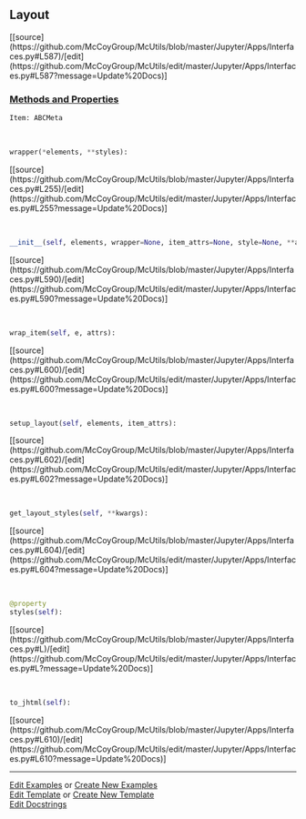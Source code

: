 ## <a id="McUtils.Jupyter.Apps.Interfaces.Layout">Layout</a> 
<div class="docs-source-link" markdown="1">
[[source](https://github.com/McCoyGroup/McUtils/blob/master/Jupyter/Apps/Interfaces.py#L587)/[edit](https://github.com/McCoyGroup/McUtils/edit/master/Jupyter/Apps/Interfaces.py#L587?message=Update%20Docs)]
</div>



<div class="collapsible-section">
 <div class="collapsible-section collapsible-section-header" markdown="1">
 
### <a class="collapse-link" data-toggle="collapse" href="#methods">Methods and Properties</a> <a class="float-right" data-toggle="collapse" href="#methods"><i class="fa fa-chevron-down"></i></a>

 </div>
 <div class="collapsible-section collapsible-section-body collapse" id="methods" markdown="1">

```python
Item: ABCMeta
```
<a id="McUtils.Jupyter.JHTML.JHTML.JHTML.Div" class="docs-object-method">&nbsp;</a> 
```python
wrapper(*elements, **styles): 
```
<div class="docs-source-link" markdown="1">
[[source](https://github.com/McCoyGroup/McUtils/blob/master/Jupyter/Apps/Interfaces.py#L255)/[edit](https://github.com/McCoyGroup/McUtils/edit/master/Jupyter/Apps/Interfaces.py#L255?message=Update%20Docs)]
</div>

<a id="McUtils.Jupyter.Apps.Interfaces.Layout.__init__" class="docs-object-method">&nbsp;</a> 
```python
__init__(self, elements, wrapper=None, item_attrs=None, style=None, **attrs): 
```
<div class="docs-source-link" markdown="1">
[[source](https://github.com/McCoyGroup/McUtils/blob/master/Jupyter/Apps/Interfaces.py#L590)/[edit](https://github.com/McCoyGroup/McUtils/edit/master/Jupyter/Apps/Interfaces.py#L590?message=Update%20Docs)]
</div>

<a id="McUtils.Jupyter.Apps.Interfaces.Layout.wrap_item" class="docs-object-method">&nbsp;</a> 
```python
wrap_item(self, e, attrs): 
```
<div class="docs-source-link" markdown="1">
[[source](https://github.com/McCoyGroup/McUtils/blob/master/Jupyter/Apps/Interfaces.py#L600)/[edit](https://github.com/McCoyGroup/McUtils/edit/master/Jupyter/Apps/Interfaces.py#L600?message=Update%20Docs)]
</div>

<a id="McUtils.Jupyter.Apps.Interfaces.Layout.setup_layout" class="docs-object-method">&nbsp;</a> 
```python
setup_layout(self, elements, item_attrs): 
```
<div class="docs-source-link" markdown="1">
[[source](https://github.com/McCoyGroup/McUtils/blob/master/Jupyter/Apps/Interfaces.py#L602)/[edit](https://github.com/McCoyGroup/McUtils/edit/master/Jupyter/Apps/Interfaces.py#L602?message=Update%20Docs)]
</div>

<a id="McUtils.Jupyter.Apps.Interfaces.Layout.get_layout_styles" class="docs-object-method">&nbsp;</a> 
```python
get_layout_styles(self, **kwargs): 
```
<div class="docs-source-link" markdown="1">
[[source](https://github.com/McCoyGroup/McUtils/blob/master/Jupyter/Apps/Interfaces.py#L604)/[edit](https://github.com/McCoyGroup/McUtils/edit/master/Jupyter/Apps/Interfaces.py#L604?message=Update%20Docs)]
</div>

<a id="McUtils.Jupyter.Apps.Interfaces.Layout.styles" class="docs-object-method">&nbsp;</a> 
```python
@property
styles(self): 
```
<div class="docs-source-link" markdown="1">
[[source](https://github.com/McCoyGroup/McUtils/blob/master/Jupyter/Apps/Interfaces.py#L)/[edit](https://github.com/McCoyGroup/McUtils/edit/master/Jupyter/Apps/Interfaces.py#L?message=Update%20Docs)]
</div>

<a id="McUtils.Jupyter.Apps.Interfaces.Layout.to_jhtml" class="docs-object-method">&nbsp;</a> 
```python
to_jhtml(self): 
```
<div class="docs-source-link" markdown="1">
[[source](https://github.com/McCoyGroup/McUtils/blob/master/Jupyter/Apps/Interfaces.py#L610)/[edit](https://github.com/McCoyGroup/McUtils/edit/master/Jupyter/Apps/Interfaces.py#L610?message=Update%20Docs)]
</div>

 </div>
</div>




___

[Edit Examples](https://github.com/McCoyGroup/McUtils/edit/gh-pages/ci/examples/McUtils/Jupyter/Apps/Interfaces/Layout.md) or 
[Create New Examples](https://github.com/McCoyGroup/McUtils/new/gh-pages/?filename=ci/examples/McUtils/Jupyter/Apps/Interfaces/Layout.md) <br/>
[Edit Template](https://github.com/McCoyGroup/McUtils/edit/gh-pages/ci/docs/McUtils/Jupyter/Apps/Interfaces/Layout.md) or 
[Create New Template](https://github.com/McCoyGroup/McUtils/new/gh-pages/?filename=ci/docs/templates/McUtils/Jupyter/Apps/Interfaces/Layout.md) <br/>
[Edit Docstrings](https://github.com/McCoyGroup/McUtils/edit/master/Jupyter/Apps/Interfaces.py#L587?message=Update%20Docs)
